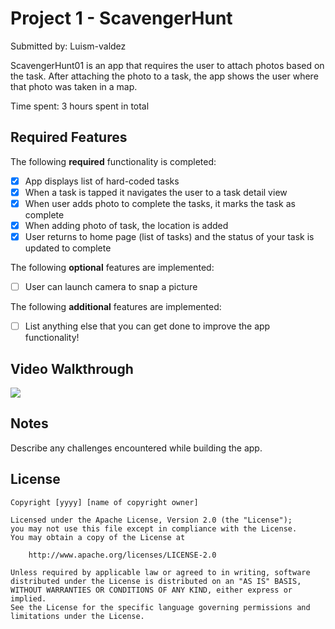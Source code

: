 # Project 1 - ScavengerHunt

Submitted by: Luism-valdez

ScavengerHunt01 is an app that requires the user to attach photos based on the task. After attaching the photo to a task, the app shows the user where that photo was taken in a map.

Time spent: 3 hours spent in total

## Required Features

The following **required** functionality is completed:

- [X] App displays list of hard-coded tasks
- [X] When a task is tapped it navigates the user to a task detail view
- [X] When user adds photo to complete the tasks, it marks the task as complete
- [X] When adding photo of task, the location is added
- [X] User returns to home page (list of tasks) and the status of your task is updated to complete
 
The following **optional** features are implemented:

- [ ] User can launch camera to snap a picture	

The following **additional** features are implemented:

- [ ] List anything else that you can get done to improve the app functionality!

## Video Walkthrough

<div>
    <a href="https://www.loom.com/share/47169668d21d40c3abb75a2a4dd55617">
    </a>
    <a href="https://www.loom.com/share/47169668d21d40c3abb75a2a4dd55617">
      <img style="max-width:300px;" src="https://cdn.loom.com/sessions/thumbnails/47169668d21d40c3abb75a2a4dd55617-with-play.gif">
    </a>
  </div>

## Notes

Describe any challenges encountered while building the app.

## License

    Copyright [yyyy] [name of copyright owner]

    Licensed under the Apache License, Version 2.0 (the "License");
    you may not use this file except in compliance with the License.
    You may obtain a copy of the License at

        http://www.apache.org/licenses/LICENSE-2.0

    Unless required by applicable law or agreed to in writing, software
    distributed under the License is distributed on an "AS IS" BASIS,
    WITHOUT WARRANTIES OR CONDITIONS OF ANY KIND, either express or implied.
    See the License for the specific language governing permissions and
    limitations under the License.
